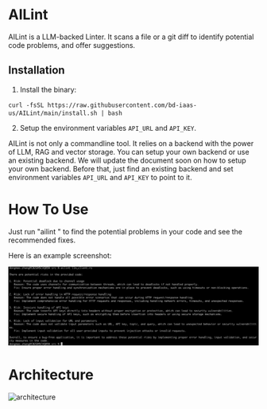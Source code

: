 # AILint
AILint is a LLM-backed Linter. It scans a file or a git diff to identify potential code problems, and offer suggestions. 

## Installation

1. Install the binary:

```
curl -fsSL https://raw.githubusercontent.com/bd-iaas-us/AILint/main/install.sh | bash
```

2. Setup the environment variables `API_URL` and `API_KEY`.

AILint is not only a commandline tool. It relies on a backend with the power of LLM, RAG and vector storage. You can setup your own backend or use an existing backend. We will update the document soon on how to setup your own backend. Before that, just find an existing backend and set environment variables `API_URL` and `API_KEY` to point to it.



# How To Use

Just run "ailint <fileName>" to find the potential problems in your code and see the recommended fixes.

Here is an example screenshot:

![demo_usage](./docs/images/demo_usage.jpeg)



# Architecture

![architecture](/Users/xiaoningding/src/AILint/docs/images/architecture.png)
